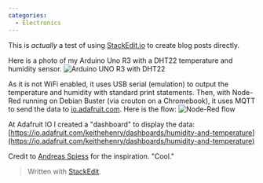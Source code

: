 ```yaml
---
categories:
  - Electronics
---
```

This is *actually* a test of using [StackEdit.io](https://stackedit.io) to create blog posts directly.

Here is a photo of my Arduino Uno R3 with a DHT22 temperature and humidity sensor.
![Arduino UNO R3 with DHT22](https://lh3.googleusercontent.com/pw/ACtC-3fQxF82h3h0wkUZ0GbPpplJ9yohmTqoafmO2oP9P5JyKT61vkbR-D8t_D2dTvuMvtIYkzKkeUyiE7WyE2B3bSCaIGiimnMIsgLAeHmnmJAB6hXxDUf2Y6WM6RzV_YHPHTchR0tnSd-fdVzQInh_TBbiHg=w800-no-tmp.jpg)

As it is not WiFi enabled, it uses USB serial (emulation) to output the temperature and humidity with standard print statements. Then, with Node-Red running on Debian Buster (via crouton on a Chromebook), it uses MQTT to send the data to [io.adafruit.com](https://io.adafruit.com). Here is the flow:
![Node-Red flow](https://lh3.googleusercontent.com/pw/ACtC-3clHPUcPF8eltIy_acv0trip7yLWBX5IsQlRbZZ7IJx_qdWYFP1mjxo7IMGoaaIj7N3UoLQ8vMuC6ms81oAV-iQixWkd03VzKbUqSbHBisZqgan-wKAzoQsXuf6lJ7DiplO9icSMO5_hljb5FuHzRqxhQ=w800-no-tmp.jpg)

At Adafruit IO I created a "dashboard" to display the data: [https://io.adafruit.com/keithehenry/dashboards/humidity-and-temperature](https://io.adafruit.com/keithehenry/dashboards/humidity-and-temperature)

Credit to [Andreas Spiess](https://www.youtube.com/channel/UCu7_D0o48KbfhpEohoP7YSQ) for the inspiration. "Cool."

> Written with [StackEdit](https://stackedit.io/).

<!--stackedit_data:
eyJoaXN0b3J5IjpbLTE3ODQ1MTU1MjksLTE5NDQ1NzE0MTksLT
ExMDcyMDE4MiwtMTM0OTYzNTQ5NywyMDE3OTI5OTEsMTcwNjcw
Nzg4LDE4NzE5MDkxMDgsMjgxMjAzNzg2LDIyNjQ0NTEwNCwtMT
ExMzM5MDMyNV19
-->